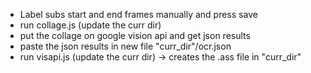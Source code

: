 - Label subs start and end frames manually and press save
- run collage.js (update the curr dir)
- put the collage on google vision api and get json results
- paste the json results in new file "curr_dir"/ocr.json
- run visapi.js (update the curr dir) -> creates the .ass file in "curr_dir"
